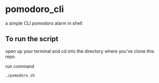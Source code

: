 # pomodoro_cli
a simple CLI pomodoro alarm in shell

## To run the script
open up your terminal and cd into the directory where you've clone this repo

run command 

```
./pomodoro.sh
```

